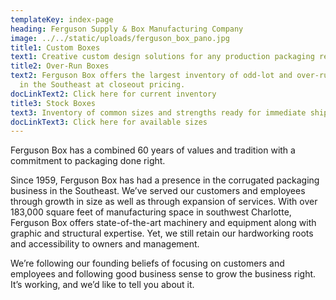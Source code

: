 ```yaml
---
templateKey: index-page
heading: Ferguson Supply & Box Manufacturing Company
image: ../../static/uploads/ferguson_box_pano.jpg
title1: Custom Boxes
text1: Creative custom design solutions for any production packaging requirements.
title2: Over-Run Boxes
text2: Ferguson Box offers the largest inventory of odd-lot and over-run boxes
  in the Southeast at closeout pricing.
docLinkText2: Click here for current inventory
title3: Stock Boxes
text3: Inventory of common sizes and strengths ready for immediate shipment.
docLinkText3: Click here for available sizes
---
```

Ferguson Box has a combined 60 years of values and tradition with a commitment to packaging done right.  

Since 1959, Ferguson Box has had a presence in the corrugated packaging business in the Southeast.  We’ve served our customers and employees through growth in size as well as through expansion of services.  With over 183,000 square feet of manufacturing space in southwest Charlotte, Ferguson Box offers state-of-the-art machinery and equipment along with graphic and structural expertise. Yet, we still retain our hardworking roots and accessibility to owners and management.

We’re following our founding beliefs of focusing on customers and employees and following good business sense to grow the business right. It’s working, and we’d like to tell you about it.